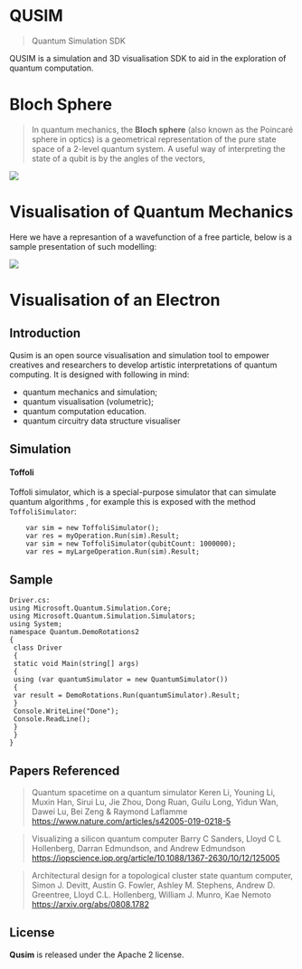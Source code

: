 # QUSIM

> Quantum Simulation SDK

QUSIM is a simulation and 3D visualisation SDK to aid in the exploration of quantum computation. 

# Bloch Sphere

> In quantum mechanics, the **Bloch sphere** (also known as the Poincaré sphere in optics) is a geometrical representation of the pure state space of a 2-level quantum system. A useful way of interpreting the state of a qubit is by the angles of the vectors, 

![](https://upload.wikimedia.org/wikipedia/commons/thumb/6/6b/Bloch_sphere.svg/384px-Bloch_sphere.svg.png)



# Visualisation of Quantum Mechanics

Here we have a represantion of a wavefunction of a free particle, below is a sample presentation of such modelling:
 
[![](http://img.youtube.com/vi/p7bzE1E5PMY/0.jpg)](http://www.youtube.com/watch?v=p7bzE1E5PMY "")


# Visualisation of an Electron


## Introduction

Qusim is an open source visualisation and simulation tool to empower creatives and researchers to develop artistic interpretations of quantum computing. It is designed with following in mind:

- quantum mechanics and simulation;
- quantum visualisation (volumetric);
- quantum computation education.
- quantum circuitry data structure visualiser

## Simulation 

#### Toffoli 

Toffoli simulator, which is a special-purpose simulator that can simulate quantum algorithms , for example this is exposed with the method `ToffoliSimulator`: 

```c-sharp
    var sim = new ToffoliSimulator();
    var res = myOperation.Run(sim).Result;
    var sim = new ToffoliSimulator(qubitCount: 1000000);
    var res = myLargeOperation.Run(sim).Result;
```    

## Sample

```c-sharp
Driver.cs:
using Microsoft.Quantum.Simulation.Core;
using Microsoft.Quantum.Simulation.Simulators;
using System;
namespace Quantum.DemoRotations2
{
 class Driver
 {
 static void Main(string[] args)
 {
 using (var quantumSimulator = new QuantumSimulator())
 {
 var result = DemoRotations.Run(quantumSimulator).Result;
 }
 Console.WriteLine("Done");
 Console.ReadLine();
 }
 }
}
```


## Papers Referenced

> Quantum spacetime on a quantum simulator
> Keren Li, Youning Li, Muxin Han, Sirui Lu, Jie Zhou, Dong Ruan, Guilu Long, Yidun Wan, Dawei Lu, Bei Zeng & Raymond Laflamme 
> https://www.nature.com/articles/s42005-019-0218-5

> Visualizing a silicon quantum computer
> Barry C Sanders, Lloyd C L Hollenberg, Darran Edmundson, and Andrew Edmundson
> https://iopscience.iop.org/article/10.1088/1367-2630/10/12/125005

> Architectural design for a topological cluster state quantum computer,
> Simon J. Devitt, Austin G. Fowler, Ashley M. Stephens, Andrew D. Greentree, Lloyd C.L. Hollenberg, William J. Munro, Kae Nemoto
> https://arxiv.org/abs/0808.1782

## License

**Qusim** is released under the Apache 2 license.
